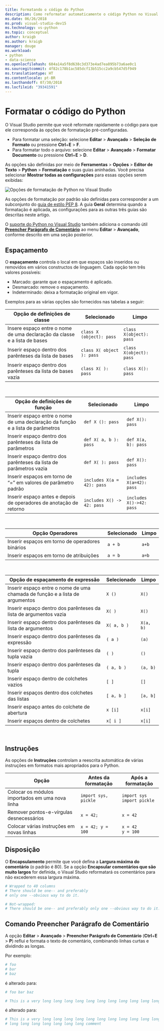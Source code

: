 ```yaml
---
title: Formatando o código do Python
description: Como reformatar automaticamente o código Python no Visual Studio, incluindo espaçamento, instruções, quebra automática e comentários.
ms.date: 06/26/2018
ms.prod: visual-studio-dev15
ms.technology: vs-python
ms.topic: conceptual
author: kraigb
ms.author: kraigb
manager: douge
ms.workload:
- python
- data-science
ms.openlocfilehash: 604a14a5f8d638c3d373e4ad7ea895b73a6ae0c1
ms.sourcegitcommit: 4f82c178b1ac585dcf13b515cc2a9cb547d5f949
ms.translationtype: HT
ms.contentlocale: pt-BR
ms.lasthandoff: 07/30/2018
ms.locfileid: "39341591"
---
```

# <a name="format-python-code"></a>Formatar o código do Python

O Visual Studio permite que você reformate rapidamente o código para que ele corresponda às opções de formatação pré-configuradas.

- Para formatar uma seleção: selecione **Editar** > **Avançado** > **Seleção de Formato** ou pressione **Ctrl**+**E** > **F**.
- Para formatar todo o arquivo: selecione **Editar** > **Avançado** > **Formatar Documento** ou pressione **Ctrl**+**E** > **D**.

As opções são definidas por meio de **Ferramentas** > **Opções** > **Editor de Texto** > **Python** > **Formatação** e suas guias aninhadas. Você precisa selecionar **Mostrar todas as configurações** para essas opções serem exibidas:

![Opções de formatação de Python no Visual Studio](media/options-editor-formatting.png)

As opções de formatação por padrão são definidas para corresponder a um subconjunto do [guia de estilo PEP 8](http://www.python.org/dev/peps/pep-0008/). A guia **Geral** determina quando a formatação é aplicada, as configurações para as outras três guias são descritas neste artigo.

O [suporte do Python no Visual Studio](installing-python-support-in-visual-studio.md) também adiciona o comando útil [**Preencher Parágrafo de Comentário**](#fill-comment-paragraph-command) ao menu **Editar** > **Avançado**, conforme descrito em uma seção posterior.

## <a name="spacing"></a>Espaçamento

O **espaçamento** controla o local em que espaços são inseridos ou removidos em vários constructos de linguagem. Cada opção tem três valores possíveis:

- Marcado: garante que o espaçamento é aplicado.
- Desmarcado: remove o espaçamento.
- Indeterminado: deixa a formatação original em vigor.

Exemplos para as várias opções são fornecidos nas tabelas a seguir:

| Opção de definições de classe | Selecionado | Limpo |
| --- | --- | --- | 
| Insere espaço entre o nome de uma declaração da classe e a lista de bases | `class X (object): pass` | `class X(object): pass` | 
| Inserir espaço dentro dos parênteses da lista de bases | `class X( object ): pass` | `class X(object): pass` |
| Inserir espaço dentro dos parênteses da lista de bases vazia | `class X( ): pass` | `class X(): pass` |

<br/>

| Opção de definições de função | Selecionado | Limpo |
| --- | --- | --- |
| Inserir espaço entre o nome de uma declaração da função e a lista de parâmetros | `def X (): pass` | `def X(): pass` | 
| Inserir espaço dentro dos parênteses da lista de parâmetros | `def X( a, b ): pass` | `def X(a, b): pass` |
| Inserir espaço dentro dos parênteses da lista de parâmetros vazia | `def X( ): pass` | `def X(): pass` |
| Inserir espaços em torno de “=” em valores de parâmetro padrão | `includes X(a = 42): pass` | `includes X(a=42): pass` |
| Inserir espaço antes e depois de operadores de anotação de retorno | `includes X() -> 42: pass` | `includes X()->42: pass` |

<br/>

| Opção Operadores | Selecionado | Limpo |
| --- | --- | --- |
| Inserir espaços em torno de operadores binários | `a + b` | `a+b` |
| Inserir espaços em torno de atribuições | `a = b` | `a=b` |

<br/>

| Opção de espaçamento de expressão | Selecionado | Limpo |
| --- | --- | --- |
| Inserir espaço entre o nome de uma chamada de função e a lista de argumentos | `X ()` | `X()` |
| Inserir espaço dentro dos parênteses da lista de argumentos vazia | `X( )` | `X()` |
| Inserir espaço dentro dos parênteses da lista de argumentos | `X( a, b )` | `X(a, b)` |
| Inserir espaço dentro dos parênteses da expressão | `( a )` | `(a)` |
| Inserir espaço dentro dos parênteses da tupla vazia | `( )` | `()` |
| Inserir espaço dentro dos parênteses da tupla | `( a, b )` | `(a, b)` |
| Inserir espaço dentro de colchetes vazios | `[ ]` | `[]` |
| Inserir espaços dentro dos colchetes das listas | `[ a, b ]` | `[a, b]` |
| Inserir espaço antes do colchete de abertura | `x [i]` | `x[i]` |
| Inserir espaços dentro de colchetes | `x[ i ]` | `x[i]` |

<br/>

## <a name="statements"></a>Instruções

As opções de **Instruções** controlam a reescrita automática de várias instruções em formatos mais apropriados para o Python.

| Opção | Antes da formatação | Após a formatação |
| --- | --- | --- |
| Colocar os módulos importados em uma nova linha | `import sys, pickle` | `import sys`<br/>`import pickle` |
| Remover pontos-e-vírgulas desnecessários | `x = 42;` | `x = 42` |
| Colocar várias instruções em novas linhas | `x = 42; y = 100` | `x = 42`<br/>`y = 100` |

## <a name="wrapping"></a>Disposição

O **Encapsulamento** permite que você defina a **Largura máxima do comentário** (o padrão é 80). Se a opção **Encapsular comentários que são muito largos** for definida, o Visual Studio reformatará os comentários para não excederem essa largura máxima.

```python
# Wrapped to 40 columns
# There should be one-- and preferably
# only one --obvious way to do it.
```

```python
# Not-wrapped:
# There should be one-- and preferably only one --obvious way to do it.
```

## <a name="fill-comment-paragraph-command"></a>Comando Preencher Parágrafo de Comentário

A opção **Editar** > **Avançado** > **Preencher Parágrafo de Comentário** (**Ctrl**+**E** > **P**) reflui e formata o texto de comentário, combinando linhas curtas e dividindo as longas.

Por exemplo:

```python
# foo
# bar
# baz
```

é alterado para:

```python
# foo bar baz
```

```python
# This is a very long long long long long long long long long long long long long long long long long long long comment
```

é alterado para:

```python
# This is a very long long long long long long long long long long long long
# long long long long long long long comment
```
